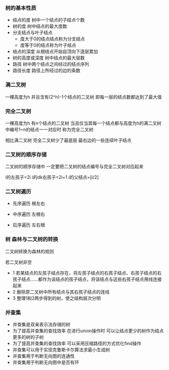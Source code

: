 ### 树的基本性质

- 结点的度 树中一个结点的子结点个数
- 树的度 树中结点的最大度数
- 分支结点与叶子结点
  - 度大于0的结点结点称为分支结点
  - 度等于0的结点称为叶子结点
- 结点的深度 从根结点开始自顶向下逐层累加
- 树的高度或深度 树中结点的最大层数
- 路径 树中两个结点之间经过的结点序列
- 路径长度 路径上所经过的边的条数

### 满二叉树

一棵高度为h 并且含有(2^h)-1个结点的二叉树 即每一层的结点数都达到了最大值

### 完全二叉树

一棵高度为h 有n个结点的二叉树 当且仅当其每一个结点都与高度为h的满二叉树中编号1~n的结点一一对应时 称为完全二叉树

相比满二叉树 完全二叉树少了最底层 最右边的一些连续叶子结点

### 二叉树的顺序存储

二叉树的顺序存储中 一定要把二叉树的结点编号与完全二叉树对应起来

i的左孩子=2i
i的dk右孩子=2i+1
i的父结点=[i/2]

### 二叉树遍历

- 先序遍历 根左右

- 中序遍历 左根右

- 后序遍历 左右根

### 树 森林与二叉树的转换

二叉树转换为森林的规则

若二叉树非空
  - 1 若某结点的左孩子结点存在，将左孩子结点的右孩子结点、右孩子结点的右孩子结点……都作为该结点的孩子结点，将该结点与这些右孩子结点用线连接起来
  - 2 删除原二叉树中所有结点与其右孩子结点的连线
  - 3 整理1和2两步得到的树，使之结构层次分明

### 并查集

- 并查集是双亲表示法存储的树
- 为了提高并查集的查找效率 在进行union操作时 可以让结点更少的树作为结点更多的树的子树
- 为了提高并查集的查找效率 可以采用压缩路径的方式优化find操作
- 并查集可以用于实现克鲁斯卡尔算法求最小生成树
- 并查集用于判断无向图的连通性
- 并查集用于判断无向图中是否有环